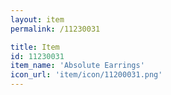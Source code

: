 ```yaml
---
layout: item
permalink: /11230031

title: Item
id: 11230031
item_name: 'Absolute Earrings'
icon_url: 'item/icon/11200031.png'
---
```

